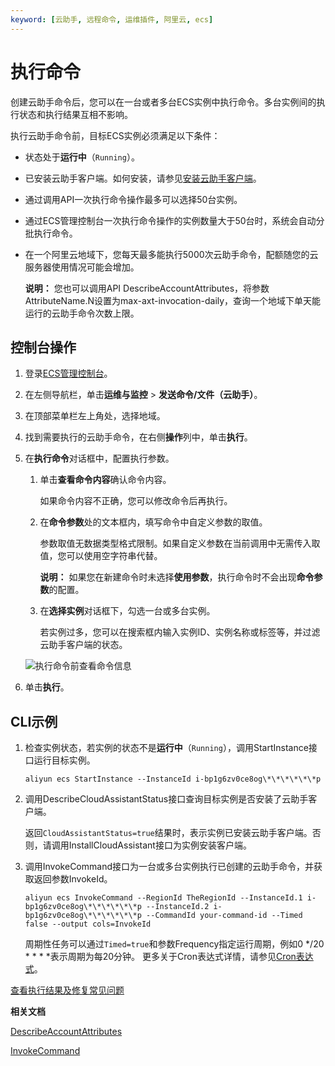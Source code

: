 ```yaml
---
keyword: [云助手, 远程命令, 运维插件, 阿里云, ecs]
---
```


# 执行命令

创建云助手命令后，您可以在一台或者多台ECS实例中执行命令。多台实例间的执行状态和执行结果互相不影响。

执行云助手命令前，目标ECS实例必须满足以下条件：

-   状态处于**运行中**（`Running`）。
-   已安装云助手客户端。如何安装，请参见[安装云助手客户端](/intl.zh-CN/运维与监控/云助手/配置云助手客户端/安装云助手客户端.md)。

-   通过调用API一次执行命令操作最多可以选择50台实例。
-   通过ECS管理控制台一次执行命令操作的实例数量大于50台时，系统会自动分批执行命令。
-   在一个阿里云地域下，您每天最多能执行5000次云助手命令，配额随您的云服务器使用情况可能会增加。

    **说明：** 您也可以调用API DescribeAccountAttributes，将参数AttributeName.N设置为max-axt-invocation-daily，查询一个地域下单天能运行的云助手命令次数上限。


## 控制台操作

1.  登录[ECS管理控制台](https://ecs.console.aliyun.com)。

2.  在左侧导航栏，单击**运维与监控** \> **发送命令/文件（云助手）**。

3.  在顶部菜单栏左上角处，选择地域。

4.  找到需要执行的云助手命令，在右侧**操作**列中，单击**执行**。

5.  在**执行命令**对话框中，配置执行参数。

    1.  单击**查看命令内容**确认命令内容。

        如果命令内容不正确，您可以修改命令后再执行。

    2.  在**命令参数**处的文本框内，填写命令中自定义参数的取值。

        参数取值无数据类型格式限制。如果自定义参数在当前调用中无需传入取值，您可以使用空字符串代替。

        **说明：** 如果您在新建命令时未选择**使用参数**，执行命令时不会出现**命令参数**的配置。

    3.  在**选择实例**对话框下，勾选一台或多台实例。

        若实例过多，您可以在搜索框内输入实例ID、实例名称或标签等，并过滤云助手客户端的状态。

    ![执行命令前查看命令信息](https://static-aliyun-doc.oss-accelerate.aliyuncs.com/assets/img/zh-CN/8120649951/p83754.png)

6.  单击**执行**。


## CLI示例

1.  检查实例状态，若实例的状态不是**运行中**（`Running`），调用StartInstance接口运行目标实例。

    ```
    aliyun ecs StartInstance --InstanceId i-bp1g6zv0ce8og\*\*\*\*\*\*p
    ```

2.  调用DescribeCloudAssistantStatus接口查询目标实例是否安装了云助手客户端。

    返回`CloudAssistantStatus=true`结果时，表示实例已安装云助手客户端。否则，请调用InstallCloudAssistant接口为实例安装客户端。

3.  调用InvokeCommand接口为一台或多台实例执行已创建的云助手命令，并获取返回参数InvokeId。

    ```
    aliyun ecs InvokeCommand --RegionId TheRegionId --InstanceId.1 i-bp1g6zv0ce8og\*\*\*\*\*\*p --InstanceId.2 i-bp1g6zv0ce8og\*\*\*\*\*\*p --CommandId your-command-id --Timed false --output cols=InvokeId
    ```

    周期性任务可以通过`Timed=true`和参数Frequency指定运行周期，例如0 \*/20 \* \* \* \*表示周期为每20分钟。 更多关于Cron表达式详情，请参见[Cron表达式](/intl.zh-CN/运维与监控/云助手/Cron表达式.md)。


[查看执行结果及修复常见问题](/intl.zh-CN/运维与监控/云助手/使用云助手/查看执行结果及修复常见问题.md)

**相关文档**  


[DescribeAccountAttributes](/intl.zh-CN/API参考/其他接口/DescribeAccountAttributes.md)

[InvokeCommand](/intl.zh-CN/API参考/云助手/InvokeCommand.md)

